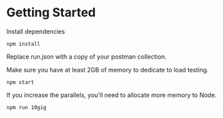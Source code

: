 # Getting Started

Install dependencies

```shell
npm install
```

Replace run.json with a copy of your postman collection.

Make sure you have at least 2GB of memory to dedicate to load testing.

```
npm start
```

If you increase the parallels, you'll need to allocate more memory to Node.

```shell
npm run 10gig
```